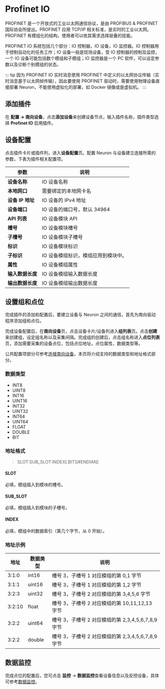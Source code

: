 # Profinet IO

PROFINET 是一个开放式的工业以太网通信协议，是由 PROFIBUS & PROFINET 国际协会所提出。PROFINET 应用 TCP/IP 相关标准，是实时的工业以太网。PROFINET 有模组化的结构，使用者可以依其需求选择层叠的技能。

PROFINET IO 系统包括几个部分：IO 控制器，IO 设备，IO 监控器。IO 控制器用于控制自动化的任务工作；IO 设备一般是现场设备，受 IO 控制器的控制及监控，一个 IO 设备可能包括数个模组和子模组；IO 监控器是一个 PC 软件，可以设定参数以及诊断个别模组的状态。

::: tip
因为 PROFINET IO 实时消息使用 PROFINET 中定义的以太网协议传输（实时消息基于以太网帧传输），因此要使用 PROFINET 驱动时，需要使用物理设备直接部署 Neuron，不能使用虚拟化的部署，如 Docker 镜像或是虚拟机。
:::

## 添加插件

在 **配置 -> 南向设备**，点击**添加设备**来创建设备节点，输入插件名称，插件类型选择 **Profinet IO** 启用插件。

## 设备配置

点击插件卡片或插件列，进入**设备配置**页。配置 Neuron 与设备建立连接所需的参数，下表为插件相关配置项。

| 参数                 | 说明                                                    |
| -------------------- | ------------------------------------------------------- |
| **设备名称** | IO 设备名称 |
| **本地网口** | 需要绑定的本地网卡名  |
| **设备 IP 地址** | IO 设备的 IPv4 地址 |
| **设备端口** | IO 设备的端口号，默认 34964|
| **API 列表** | IO 设备模块 API |
| **槽号** | IO 设备模块槽号 |
| **子槽号** | IO 设备模块子槽号 |
| **标识** | IO 设备模块标识 |
| **子标识** | IO 设备模组标识，模组应用到模块中。 |
| **属性** | IO 设备模组属性 |
| **输入数据长度** | IO 设备模组输入数据长度 |
| **输出数据长度** | IO 设备模组输出数据长度 |

## 设置组和点位

完成插件的添加和配置后，要建立设备与 Neuron 之间的通信，首先为南向驱动程序添加组和点位。

完成设备配置后，在**南向设备**页，点击设备卡片/设备列进入**组列表**页。点击**创建**来创建组，设定组名称以及采集间隔。完成组的创建后，点击组名称进入**点位列表**页，添加需要采集的设备点位，包括点位地址，点位属性，数据类型等。

公共配置项部分可参考[连接南向设备](../south-devices.md)，本页将介绍支持的数据类型和地址格式部分。

### 数据类型

* INT8
* UINT8
* INT16
* UINT16
* INT32
* UINT32
* INT64
* UINT64
* FLOAT
* DOUBLE
* BIT

### 地址格式

> SLOT:SUB_SLOT:INDEX\[.BIT][#ENDIAN]

#### **SLOT**

必填，模组插入到模块的槽号。

#### **SUB_SLOT**

必填，模组插入到模块的子槽号。

#### **INDEX**

必填，模组中的数据索引（第几个字节，从 0 开始）。

### 地址示例

| 地址         | 数据类型 | 说明 |
| ----------- | ------- | --------- |
| 3:1:0   | int16    | 槽号 3，子槽号 1 对应模组的第 0,1 字节 |
| 3:1:1   | uint16    | 槽号 3，子槽号 1 对应模组的第 1,2 字节 |
| 3:2:3   | uint32    | 槽号 3，子槽号 2 对应模组的第 3,4,5,6 字节 |
| 3:2:10   | float    | 槽号 3，子槽号 2 对应模组的第 10,11,12,13 字节 |
| 3:2:2   | uint64    | 槽号 3，子槽号 2 对应模组的第 2,3,4,5,6,7,8,9 字节 |
| 3:2:2   | double    | 槽号 3，子槽号 2 对应模组的第 2,3,4,5,6,7,8,9 字节 |

## 数据监控

完成点位的配置后，您可点击 **监控** -> **数据监控**查看设备信息以及反控设备，具体可参考[数据监控](../../../admin/monitoring.md)。